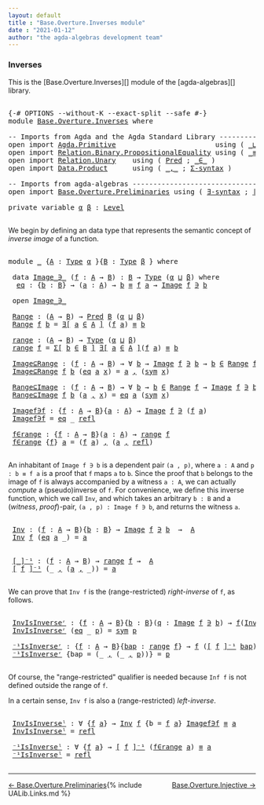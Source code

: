 ```yaml
---
layout: default
title : "Base.Overture.Inverses module"
date : "2021-01-12"
author: "the agda-algebras development team"
---
```


### <a id="inverses">Inverses</a>

This is the [Base.Overture.Inverses][] module of the [agda-algebras][] library.

<pre class="Agda">

<a id="261" class="Symbol">{-#</a> <a id="265" class="Keyword">OPTIONS</a> <a id="273" class="Pragma">--without-K</a> <a id="285" class="Pragma">--exact-split</a> <a id="299" class="Pragma">--safe</a> <a id="306" class="Symbol">#-}</a>
<a id="310" class="Keyword">module</a> <a id="317" href="Base.Overture.Inverses.html" class="Module">Base.Overture.Inverses</a> <a id="340" class="Keyword">where</a>

<a id="347" class="Comment">-- Imports from Agda and the Agda Standard Library ---------------------------------------------</a>
<a id="444" class="Keyword">open</a> <a id="449" class="Keyword">import</a> <a id="456" href="Agda.Primitive.html" class="Module">Agda.Primitive</a>                        <a id="494" class="Keyword">using</a> <a id="500" class="Symbol">(</a> <a id="502" href="Agda.Primitive.html#810" class="Primitive Operator">_⊔_</a> <a id="506" class="Symbol">;</a> <a id="508" href="Agda.Primitive.html#597" class="Postulate">Level</a> <a id="514" class="Symbol">)</a> <a id="516" class="Keyword">renaming</a> <a id="525" class="Symbol">(</a> <a id="527" href="Agda.Primitive.html#326" class="Primitive">Set</a> <a id="531" class="Symbol">to</a> <a id="534" class="Primitive">Type</a> <a id="539" class="Symbol">)</a>
<a id="541" class="Keyword">open</a> <a id="546" class="Keyword">import</a> <a id="553" href="Relation.Binary.PropositionalEquality.html" class="Module">Relation.Binary.PropositionalEquality</a> <a id="591" class="Keyword">using</a> <a id="597" class="Symbol">(</a> <a id="599" href="Agda.Builtin.Equality.html#151" class="Datatype Operator">_≡_</a> <a id="603" class="Symbol">;</a> <a id="605" href="Relation.Binary.PropositionalEquality.Core.html#1684" class="Function">sym</a> <a id="609" class="Symbol">;</a> <a id="611" href="Agda.Builtin.Equality.html#208" class="InductiveConstructor">refl</a> <a id="616" class="Symbol">)</a>
<a id="618" class="Keyword">open</a> <a id="623" class="Keyword">import</a> <a id="630" href="Relation.Unary.html" class="Module">Relation.Unary</a>    <a id="648" class="Keyword">using</a> <a id="654" class="Symbol">(</a> <a id="656" href="Relation.Unary.html#1101" class="Function">Pred</a> <a id="661" class="Symbol">;</a> <a id="663" href="Relation.Unary.html#1523" class="Function Operator">_∈_</a> <a id="667" class="Symbol">)</a>
<a id="669" class="Keyword">open</a> <a id="674" class="Keyword">import</a> <a id="681" href="Data.Product.html" class="Module">Data.Product</a>      <a id="699" class="Keyword">using</a> <a id="705" class="Symbol">(</a> <a id="707" href="Agda.Builtin.Sigma.html#236" class="InductiveConstructor Operator">_,_</a> <a id="711" class="Symbol">;</a> <a id="713" href="Data.Product.html#916" class="Function">Σ-syntax</a> <a id="722" class="Symbol">)</a>

<a id="725" class="Comment">-- Imports from agda-algebras ----------------------------------------------------------------</a>
<a id="820" class="Keyword">open</a> <a id="825" class="Keyword">import</a> <a id="832" href="Base.Overture.Preliminaries.html" class="Module">Base.Overture.Preliminaries</a> <a id="860" class="Keyword">using</a> <a id="866" class="Symbol">(</a> <a id="868" href="Base.Overture.Preliminaries.html#5537" class="Function">∃-syntax</a> <a id="877" class="Symbol">;</a> <a id="879" href="Base.Overture.Preliminaries.html#4402" class="Function Operator">∣_∣</a> <a id="883" class="Symbol">)</a>

<a id="886" class="Keyword">private</a> <a id="894" class="Keyword">variable</a> <a id="903" href="Base.Overture.Inverses.html#903" class="Generalizable">α</a> <a id="905" href="Base.Overture.Inverses.html#905" class="Generalizable">β</a> <a id="907" class="Symbol">:</a> <a id="909" href="Agda.Primitive.html#597" class="Postulate">Level</a>

</pre>

We begin by defining an data type that represents the semantic concept of *inverse image* of a function.

<pre class="Agda">

<a id="1048" class="Keyword">module</a> <a id="1055" href="Base.Overture.Inverses.html#1055" class="Module">_</a> <a id="1057" class="Symbol">{</a><a id="1058" href="Base.Overture.Inverses.html#1058" class="Bound">A</a> <a id="1060" class="Symbol">:</a> <a id="1062" href="Base.Overture.Inverses.html#534" class="Primitive">Type</a> <a id="1067" href="Base.Overture.Inverses.html#903" class="Generalizable">α</a> <a id="1069" class="Symbol">}{</a><a id="1071" href="Base.Overture.Inverses.html#1071" class="Bound">B</a> <a id="1073" class="Symbol">:</a> <a id="1075" href="Base.Overture.Inverses.html#534" class="Primitive">Type</a> <a id="1080" href="Base.Overture.Inverses.html#905" class="Generalizable">β</a> <a id="1082" class="Symbol">}</a> <a id="1084" class="Keyword">where</a>

 <a id="1092" class="Keyword">data</a> <a id="1097" href="Base.Overture.Inverses.html#1097" class="Datatype Operator">Image_∋_</a> <a id="1106" class="Symbol">(</a><a id="1107" href="Base.Overture.Inverses.html#1107" class="Bound">f</a> <a id="1109" class="Symbol">:</a> <a id="1111" href="Base.Overture.Inverses.html#1058" class="Bound">A</a> <a id="1113" class="Symbol">→</a> <a id="1115" href="Base.Overture.Inverses.html#1071" class="Bound">B</a><a id="1116" class="Symbol">)</a> <a id="1118" class="Symbol">:</a> <a id="1120" href="Base.Overture.Inverses.html#1071" class="Bound">B</a> <a id="1122" class="Symbol">→</a> <a id="1124" href="Base.Overture.Inverses.html#534" class="Primitive">Type</a> <a id="1129" class="Symbol">(</a><a id="1130" href="Base.Overture.Inverses.html#1067" class="Bound">α</a> <a id="1132" href="Agda.Primitive.html#810" class="Primitive Operator">⊔</a> <a id="1134" href="Base.Overture.Inverses.html#1080" class="Bound">β</a><a id="1135" class="Symbol">)</a> <a id="1137" class="Keyword">where</a>
  <a id="1145" href="Base.Overture.Inverses.html#1145" class="InductiveConstructor">eq</a> <a id="1148" class="Symbol">:</a> <a id="1150" class="Symbol">{</a><a id="1151" href="Base.Overture.Inverses.html#1151" class="Bound">b</a> <a id="1153" class="Symbol">:</a> <a id="1155" href="Base.Overture.Inverses.html#1071" class="Bound">B</a><a id="1156" class="Symbol">}</a> <a id="1158" class="Symbol">→</a> <a id="1160" class="Symbol">(</a><a id="1161" href="Base.Overture.Inverses.html#1161" class="Bound">a</a> <a id="1163" class="Symbol">:</a> <a id="1165" href="Base.Overture.Inverses.html#1058" class="Bound">A</a><a id="1166" class="Symbol">)</a> <a id="1168" class="Symbol">→</a> <a id="1170" href="Base.Overture.Inverses.html#1151" class="Bound">b</a> <a id="1172" href="Agda.Builtin.Equality.html#151" class="Datatype Operator">≡</a> <a id="1174" href="Base.Overture.Inverses.html#1107" class="Bound">f</a> <a id="1176" href="Base.Overture.Inverses.html#1161" class="Bound">a</a> <a id="1178" class="Symbol">→</a> <a id="1180" href="Base.Overture.Inverses.html#1097" class="Datatype Operator">Image</a> <a id="1186" href="Base.Overture.Inverses.html#1107" class="Bound">f</a> <a id="1188" href="Base.Overture.Inverses.html#1097" class="Datatype Operator">∋</a> <a id="1190" href="Base.Overture.Inverses.html#1151" class="Bound">b</a>

 <a id="1194" class="Keyword">open</a> <a id="1199" href="Base.Overture.Inverses.html#1097" class="Module Operator">Image_∋_</a>

 <a id="1210" href="Base.Overture.Inverses.html#1210" class="Function">Range</a> <a id="1216" class="Symbol">:</a> <a id="1218" class="Symbol">(</a><a id="1219" href="Base.Overture.Inverses.html#1058" class="Bound">A</a> <a id="1221" class="Symbol">→</a> <a id="1223" href="Base.Overture.Inverses.html#1071" class="Bound">B</a><a id="1224" class="Symbol">)</a> <a id="1226" class="Symbol">→</a> <a id="1228" href="Relation.Unary.html#1101" class="Function">Pred</a> <a id="1233" href="Base.Overture.Inverses.html#1071" class="Bound">B</a> <a id="1235" class="Symbol">(</a><a id="1236" href="Base.Overture.Inverses.html#1067" class="Bound">α</a> <a id="1238" href="Agda.Primitive.html#810" class="Primitive Operator">⊔</a> <a id="1240" href="Base.Overture.Inverses.html#1080" class="Bound">β</a><a id="1241" class="Symbol">)</a>
 <a id="1244" href="Base.Overture.Inverses.html#1210" class="Function">Range</a> <a id="1250" href="Base.Overture.Inverses.html#1250" class="Bound">f</a> <a id="1252" href="Base.Overture.Inverses.html#1252" class="Bound">b</a> <a id="1254" class="Symbol">=</a> <a id="1256" href="Base.Overture.Preliminaries.html#5537" class="Function">∃[</a> <a id="1259" href="Base.Overture.Inverses.html#1259" class="Bound">a</a> <a id="1261" href="Base.Overture.Preliminaries.html#5537" class="Function">∈</a> <a id="1263" href="Base.Overture.Preliminaries.html#5537" class="Function">A</a> <a id="1265" href="Base.Overture.Preliminaries.html#5537" class="Function">]</a> <a id="1267" class="Symbol">(</a><a id="1268" href="Base.Overture.Inverses.html#1250" class="Bound">f</a> <a id="1270" href="Base.Overture.Inverses.html#1259" class="Bound">a</a><a id="1271" class="Symbol">)</a> <a id="1273" href="Agda.Builtin.Equality.html#151" class="Datatype Operator">≡</a> <a id="1275" href="Base.Overture.Inverses.html#1252" class="Bound">b</a>

 <a id="1279" href="Base.Overture.Inverses.html#1279" class="Function">range</a> <a id="1285" class="Symbol">:</a> <a id="1287" class="Symbol">(</a><a id="1288" href="Base.Overture.Inverses.html#1058" class="Bound">A</a> <a id="1290" class="Symbol">→</a> <a id="1292" href="Base.Overture.Inverses.html#1071" class="Bound">B</a><a id="1293" class="Symbol">)</a> <a id="1295" class="Symbol">→</a> <a id="1297" href="Base.Overture.Inverses.html#534" class="Primitive">Type</a> <a id="1302" class="Symbol">(</a><a id="1303" href="Base.Overture.Inverses.html#1067" class="Bound">α</a> <a id="1305" href="Agda.Primitive.html#810" class="Primitive Operator">⊔</a> <a id="1307" href="Base.Overture.Inverses.html#1080" class="Bound">β</a><a id="1308" class="Symbol">)</a>
 <a id="1311" href="Base.Overture.Inverses.html#1279" class="Function">range</a> <a id="1317" href="Base.Overture.Inverses.html#1317" class="Bound">f</a> <a id="1319" class="Symbol">=</a> <a id="1321" href="Data.Product.html#916" class="Function">Σ[</a> <a id="1324" href="Base.Overture.Inverses.html#1324" class="Bound">b</a> <a id="1326" href="Data.Product.html#916" class="Function">∈</a> <a id="1328" href="Base.Overture.Inverses.html#1071" class="Bound">B</a> <a id="1330" href="Data.Product.html#916" class="Function">]</a> <a id="1332" href="Base.Overture.Preliminaries.html#5537" class="Function">∃[</a> <a id="1335" href="Base.Overture.Inverses.html#1335" class="Bound">a</a> <a id="1337" href="Base.Overture.Preliminaries.html#5537" class="Function">∈</a> <a id="1339" href="Base.Overture.Preliminaries.html#5537" class="Function">A</a> <a id="1341" href="Base.Overture.Preliminaries.html#5537" class="Function">]</a><a id="1342" class="Symbol">(</a><a id="1343" href="Base.Overture.Inverses.html#1317" class="Bound">f</a> <a id="1345" href="Base.Overture.Inverses.html#1335" class="Bound">a</a><a id="1346" class="Symbol">)</a> <a id="1348" href="Agda.Builtin.Equality.html#151" class="Datatype Operator">≡</a> <a id="1350" href="Base.Overture.Inverses.html#1324" class="Bound">b</a>

 <a id="1354" href="Base.Overture.Inverses.html#1354" class="Function">Image⊆Range</a> <a id="1366" class="Symbol">:</a> <a id="1368" class="Symbol">(</a><a id="1369" href="Base.Overture.Inverses.html#1369" class="Bound">f</a> <a id="1371" class="Symbol">:</a> <a id="1373" href="Base.Overture.Inverses.html#1058" class="Bound">A</a> <a id="1375" class="Symbol">→</a> <a id="1377" href="Base.Overture.Inverses.html#1071" class="Bound">B</a><a id="1378" class="Symbol">)</a> <a id="1380" class="Symbol">→</a> <a id="1382" class="Symbol">∀</a> <a id="1384" href="Base.Overture.Inverses.html#1384" class="Bound">b</a> <a id="1386" class="Symbol">→</a> <a id="1388" href="Base.Overture.Inverses.html#1097" class="Datatype Operator">Image</a> <a id="1394" href="Base.Overture.Inverses.html#1369" class="Bound">f</a> <a id="1396" href="Base.Overture.Inverses.html#1097" class="Datatype Operator">∋</a> <a id="1398" href="Base.Overture.Inverses.html#1384" class="Bound">b</a> <a id="1400" class="Symbol">→</a> <a id="1402" href="Base.Overture.Inverses.html#1384" class="Bound">b</a> <a id="1404" href="Relation.Unary.html#1523" class="Function Operator">∈</a> <a id="1406" href="Base.Overture.Inverses.html#1210" class="Function">Range</a> <a id="1412" href="Base.Overture.Inverses.html#1369" class="Bound">f</a>
 <a id="1415" href="Base.Overture.Inverses.html#1354" class="Function">Image⊆Range</a> <a id="1427" href="Base.Overture.Inverses.html#1427" class="Bound">f</a> <a id="1429" href="Base.Overture.Inverses.html#1429" class="Bound">b</a> <a id="1431" class="Symbol">(</a><a id="1432" href="Base.Overture.Inverses.html#1145" class="InductiveConstructor">eq</a> <a id="1435" href="Base.Overture.Inverses.html#1435" class="Bound">a</a> <a id="1437" href="Base.Overture.Inverses.html#1437" class="Bound">x</a><a id="1438" class="Symbol">)</a> <a id="1440" class="Symbol">=</a> <a id="1442" href="Base.Overture.Inverses.html#1435" class="Bound">a</a> <a id="1444" href="Agda.Builtin.Sigma.html#236" class="InductiveConstructor Operator">,</a> <a id="1446" class="Symbol">(</a><a id="1447" href="Relation.Binary.PropositionalEquality.Core.html#1684" class="Function">sym</a> <a id="1451" href="Base.Overture.Inverses.html#1437" class="Bound">x</a><a id="1452" class="Symbol">)</a>

 <a id="1456" href="Base.Overture.Inverses.html#1456" class="Function">Range⊆Image</a> <a id="1468" class="Symbol">:</a> <a id="1470" class="Symbol">(</a><a id="1471" href="Base.Overture.Inverses.html#1471" class="Bound">f</a> <a id="1473" class="Symbol">:</a> <a id="1475" href="Base.Overture.Inverses.html#1058" class="Bound">A</a> <a id="1477" class="Symbol">→</a> <a id="1479" href="Base.Overture.Inverses.html#1071" class="Bound">B</a><a id="1480" class="Symbol">)</a> <a id="1482" class="Symbol">→</a> <a id="1484" class="Symbol">∀</a> <a id="1486" href="Base.Overture.Inverses.html#1486" class="Bound">b</a> <a id="1488" class="Symbol">→</a> <a id="1490" href="Base.Overture.Inverses.html#1486" class="Bound">b</a> <a id="1492" href="Relation.Unary.html#1523" class="Function Operator">∈</a> <a id="1494" href="Base.Overture.Inverses.html#1210" class="Function">Range</a> <a id="1500" href="Base.Overture.Inverses.html#1471" class="Bound">f</a> <a id="1502" class="Symbol">→</a> <a id="1504" href="Base.Overture.Inverses.html#1097" class="Datatype Operator">Image</a> <a id="1510" href="Base.Overture.Inverses.html#1471" class="Bound">f</a> <a id="1512" href="Base.Overture.Inverses.html#1097" class="Datatype Operator">∋</a> <a id="1514" href="Base.Overture.Inverses.html#1486" class="Bound">b</a>
 <a id="1517" href="Base.Overture.Inverses.html#1456" class="Function">Range⊆Image</a> <a id="1529" href="Base.Overture.Inverses.html#1529" class="Bound">f</a> <a id="1531" href="Base.Overture.Inverses.html#1531" class="Bound">b</a> <a id="1533" class="Symbol">(</a><a id="1534" href="Base.Overture.Inverses.html#1534" class="Bound">a</a> <a id="1536" href="Agda.Builtin.Sigma.html#236" class="InductiveConstructor Operator">,</a> <a id="1538" href="Base.Overture.Inverses.html#1538" class="Bound">x</a><a id="1539" class="Symbol">)</a> <a id="1541" class="Symbol">=</a> <a id="1543" href="Base.Overture.Inverses.html#1145" class="InductiveConstructor">eq</a> <a id="1546" href="Base.Overture.Inverses.html#1534" class="Bound">a</a> <a id="1548" class="Symbol">(</a><a id="1549" href="Relation.Binary.PropositionalEquality.Core.html#1684" class="Function">sym</a> <a id="1553" href="Base.Overture.Inverses.html#1538" class="Bound">x</a><a id="1554" class="Symbol">)</a>

 <a id="1558" href="Base.Overture.Inverses.html#1558" class="Function">Imagef∋f</a> <a id="1567" class="Symbol">:</a> <a id="1569" class="Symbol">{</a><a id="1570" href="Base.Overture.Inverses.html#1570" class="Bound">f</a> <a id="1572" class="Symbol">:</a> <a id="1574" href="Base.Overture.Inverses.html#1058" class="Bound">A</a> <a id="1576" class="Symbol">→</a> <a id="1578" href="Base.Overture.Inverses.html#1071" class="Bound">B</a><a id="1579" class="Symbol">}{</a><a id="1581" href="Base.Overture.Inverses.html#1581" class="Bound">a</a> <a id="1583" class="Symbol">:</a> <a id="1585" href="Base.Overture.Inverses.html#1058" class="Bound">A</a><a id="1586" class="Symbol">}</a> <a id="1588" class="Symbol">→</a> <a id="1590" href="Base.Overture.Inverses.html#1097" class="Datatype Operator">Image</a> <a id="1596" href="Base.Overture.Inverses.html#1570" class="Bound">f</a> <a id="1598" href="Base.Overture.Inverses.html#1097" class="Datatype Operator">∋</a> <a id="1600" class="Symbol">(</a><a id="1601" href="Base.Overture.Inverses.html#1570" class="Bound">f</a> <a id="1603" href="Base.Overture.Inverses.html#1581" class="Bound">a</a><a id="1604" class="Symbol">)</a>
 <a id="1607" href="Base.Overture.Inverses.html#1558" class="Function">Imagef∋f</a> <a id="1616" class="Symbol">=</a> <a id="1618" href="Base.Overture.Inverses.html#1145" class="InductiveConstructor">eq</a> <a id="1621" class="Symbol">_</a> <a id="1623" href="Agda.Builtin.Equality.html#208" class="InductiveConstructor">refl</a>

 <a id="1630" href="Base.Overture.Inverses.html#1630" class="Function">f∈range</a> <a id="1638" class="Symbol">:</a> <a id="1640" class="Symbol">{</a><a id="1641" href="Base.Overture.Inverses.html#1641" class="Bound">f</a> <a id="1643" class="Symbol">:</a> <a id="1645" href="Base.Overture.Inverses.html#1058" class="Bound">A</a> <a id="1647" class="Symbol">→</a> <a id="1649" href="Base.Overture.Inverses.html#1071" class="Bound">B</a><a id="1650" class="Symbol">}(</a><a id="1652" href="Base.Overture.Inverses.html#1652" class="Bound">a</a> <a id="1654" class="Symbol">:</a> <a id="1656" href="Base.Overture.Inverses.html#1058" class="Bound">A</a><a id="1657" class="Symbol">)</a> <a id="1659" class="Symbol">→</a> <a id="1661" href="Base.Overture.Inverses.html#1279" class="Function">range</a> <a id="1667" href="Base.Overture.Inverses.html#1641" class="Bound">f</a>
 <a id="1670" href="Base.Overture.Inverses.html#1630" class="Function">f∈range</a> <a id="1678" class="Symbol">{</a><a id="1679" href="Base.Overture.Inverses.html#1679" class="Bound">f</a><a id="1680" class="Symbol">}</a> <a id="1682" href="Base.Overture.Inverses.html#1682" class="Bound">a</a> <a id="1684" class="Symbol">=</a> <a id="1686" class="Symbol">(</a><a id="1687" href="Base.Overture.Inverses.html#1679" class="Bound">f</a> <a id="1689" href="Base.Overture.Inverses.html#1682" class="Bound">a</a><a id="1690" class="Symbol">)</a> <a id="1692" href="Agda.Builtin.Sigma.html#236" class="InductiveConstructor Operator">,</a> <a id="1694" class="Symbol">(</a><a id="1695" href="Base.Overture.Inverses.html#1682" class="Bound">a</a> <a id="1697" href="Agda.Builtin.Sigma.html#236" class="InductiveConstructor Operator">,</a> <a id="1699" href="Agda.Builtin.Equality.html#208" class="InductiveConstructor">refl</a><a id="1703" class="Symbol">)</a>

</pre>

An inhabitant of `Image f ∋ b` is a dependent pair `(a , p)`, where `a : A` and `p : b ≡ f a` is a proof that `f` maps `a` to `b`.  Since the proof that `b` belongs to the image of `f` is always accompanied by a witness `a : A`, we can actually *compute* a (pseudo)inverse of `f`. For convenience, we define this inverse function, which we call `Inv`, and which takes an arbitrary `b : B` and a (*witness*, *proof*)-pair, `(a , p) : Image f ∋ b`, and returns the witness `a`.

<pre class="Agda">

 <a id="2210" href="Base.Overture.Inverses.html#2210" class="Function">Inv</a> <a id="2214" class="Symbol">:</a> <a id="2216" class="Symbol">(</a><a id="2217" href="Base.Overture.Inverses.html#2217" class="Bound">f</a> <a id="2219" class="Symbol">:</a> <a id="2221" href="Base.Overture.Inverses.html#1058" class="Bound">A</a> <a id="2223" class="Symbol">→</a> <a id="2225" href="Base.Overture.Inverses.html#1071" class="Bound">B</a><a id="2226" class="Symbol">){</a><a id="2228" href="Base.Overture.Inverses.html#2228" class="Bound">b</a> <a id="2230" class="Symbol">:</a> <a id="2232" href="Base.Overture.Inverses.html#1071" class="Bound">B</a><a id="2233" class="Symbol">}</a> <a id="2235" class="Symbol">→</a> <a id="2237" href="Base.Overture.Inverses.html#1097" class="Datatype Operator">Image</a> <a id="2243" href="Base.Overture.Inverses.html#2217" class="Bound">f</a> <a id="2245" href="Base.Overture.Inverses.html#1097" class="Datatype Operator">∋</a> <a id="2247" href="Base.Overture.Inverses.html#2228" class="Bound">b</a>  <a id="2250" class="Symbol">→</a>  <a id="2253" href="Base.Overture.Inverses.html#1058" class="Bound">A</a>
 <a id="2256" href="Base.Overture.Inverses.html#2210" class="Function">Inv</a> <a id="2260" href="Base.Overture.Inverses.html#2260" class="Bound">f</a> <a id="2262" class="Symbol">(</a><a id="2263" href="Base.Overture.Inverses.html#1145" class="InductiveConstructor">eq</a> <a id="2266" href="Base.Overture.Inverses.html#2266" class="Bound">a</a> <a id="2268" class="Symbol">_)</a> <a id="2271" class="Symbol">=</a> <a id="2273" href="Base.Overture.Inverses.html#2266" class="Bound">a</a>


 <a id="2278" href="Base.Overture.Inverses.html#2278" class="Function Operator">[_]⁻¹</a> <a id="2284" class="Symbol">:</a> <a id="2286" class="Symbol">(</a><a id="2287" href="Base.Overture.Inverses.html#2287" class="Bound">f</a> <a id="2289" class="Symbol">:</a> <a id="2291" href="Base.Overture.Inverses.html#1058" class="Bound">A</a> <a id="2293" class="Symbol">→</a> <a id="2295" href="Base.Overture.Inverses.html#1071" class="Bound">B</a><a id="2296" class="Symbol">)</a> <a id="2298" class="Symbol">→</a> <a id="2300" href="Base.Overture.Inverses.html#1279" class="Function">range</a> <a id="2306" href="Base.Overture.Inverses.html#2287" class="Bound">f</a> <a id="2308" class="Symbol">→</a>  <a id="2311" href="Base.Overture.Inverses.html#1058" class="Bound">A</a>
 <a id="2314" href="Base.Overture.Inverses.html#2278" class="Function Operator">[</a> <a id="2316" href="Base.Overture.Inverses.html#2316" class="Bound">f</a> <a id="2318" href="Base.Overture.Inverses.html#2278" class="Function Operator">]⁻¹</a> <a id="2322" class="Symbol">(_</a> <a id="2325" href="Agda.Builtin.Sigma.html#236" class="InductiveConstructor Operator">,</a> <a id="2327" class="Symbol">(</a><a id="2328" href="Base.Overture.Inverses.html#2328" class="Bound">a</a> <a id="2330" href="Agda.Builtin.Sigma.html#236" class="InductiveConstructor Operator">,</a> <a id="2332" class="Symbol">_))</a> <a id="2336" class="Symbol">=</a> <a id="2338" href="Base.Overture.Inverses.html#2328" class="Bound">a</a>

</pre>

We can prove that `Inv f` is the (range-restricted) *right-inverse* of `f`, as follows.

<pre class="Agda">

 <a id="2457" href="Base.Overture.Inverses.html#2457" class="Function">InvIsInverseʳ</a> <a id="2471" class="Symbol">:</a> <a id="2473" class="Symbol">{</a><a id="2474" href="Base.Overture.Inverses.html#2474" class="Bound">f</a> <a id="2476" class="Symbol">:</a> <a id="2478" href="Base.Overture.Inverses.html#1058" class="Bound">A</a> <a id="2480" class="Symbol">→</a> <a id="2482" href="Base.Overture.Inverses.html#1071" class="Bound">B</a><a id="2483" class="Symbol">}{</a><a id="2485" href="Base.Overture.Inverses.html#2485" class="Bound">b</a> <a id="2487" class="Symbol">:</a> <a id="2489" href="Base.Overture.Inverses.html#1071" class="Bound">B</a><a id="2490" class="Symbol">}(</a><a id="2492" href="Base.Overture.Inverses.html#2492" class="Bound">q</a> <a id="2494" class="Symbol">:</a> <a id="2496" href="Base.Overture.Inverses.html#1097" class="Datatype Operator">Image</a> <a id="2502" href="Base.Overture.Inverses.html#2474" class="Bound">f</a> <a id="2504" href="Base.Overture.Inverses.html#1097" class="Datatype Operator">∋</a> <a id="2506" href="Base.Overture.Inverses.html#2485" class="Bound">b</a><a id="2507" class="Symbol">)</a> <a id="2509" class="Symbol">→</a> <a id="2511" href="Base.Overture.Inverses.html#2474" class="Bound">f</a><a id="2512" class="Symbol">(</a><a id="2513" href="Base.Overture.Inverses.html#2210" class="Function">Inv</a> <a id="2517" href="Base.Overture.Inverses.html#2474" class="Bound">f</a> <a id="2519" href="Base.Overture.Inverses.html#2492" class="Bound">q</a><a id="2520" class="Symbol">)</a> <a id="2522" href="Agda.Builtin.Equality.html#151" class="Datatype Operator">≡</a> <a id="2524" href="Base.Overture.Inverses.html#2485" class="Bound">b</a>
 <a id="2527" href="Base.Overture.Inverses.html#2457" class="Function">InvIsInverseʳ</a> <a id="2541" class="Symbol">(</a><a id="2542" href="Base.Overture.Inverses.html#1145" class="InductiveConstructor">eq</a> <a id="2545" class="Symbol">_</a> <a id="2547" href="Base.Overture.Inverses.html#2547" class="Bound">p</a><a id="2548" class="Symbol">)</a> <a id="2550" class="Symbol">=</a> <a id="2552" href="Relation.Binary.PropositionalEquality.Core.html#1684" class="Function">sym</a> <a id="2556" href="Base.Overture.Inverses.html#2547" class="Bound">p</a>

 <a id="2560" href="Base.Overture.Inverses.html#2560" class="Function">⁻¹IsInverseʳ</a> <a id="2573" class="Symbol">:</a> <a id="2575" class="Symbol">{</a><a id="2576" href="Base.Overture.Inverses.html#2576" class="Bound">f</a> <a id="2578" class="Symbol">:</a> <a id="2580" href="Base.Overture.Inverses.html#1058" class="Bound">A</a> <a id="2582" class="Symbol">→</a> <a id="2584" href="Base.Overture.Inverses.html#1071" class="Bound">B</a><a id="2585" class="Symbol">}{</a><a id="2587" href="Base.Overture.Inverses.html#2587" class="Bound">bap</a> <a id="2591" class="Symbol">:</a> <a id="2593" href="Base.Overture.Inverses.html#1279" class="Function">range</a> <a id="2599" href="Base.Overture.Inverses.html#2576" class="Bound">f</a><a id="2600" class="Symbol">}</a> <a id="2602" class="Symbol">→</a> <a id="2604" href="Base.Overture.Inverses.html#2576" class="Bound">f</a> <a id="2606" class="Symbol">(</a><a id="2607" href="Base.Overture.Inverses.html#2278" class="Function Operator">[</a> <a id="2609" href="Base.Overture.Inverses.html#2576" class="Bound">f</a> <a id="2611" href="Base.Overture.Inverses.html#2278" class="Function Operator">]⁻¹</a> <a id="2615" href="Base.Overture.Inverses.html#2587" class="Bound">bap</a><a id="2618" class="Symbol">)</a> <a id="2620" href="Agda.Builtin.Equality.html#151" class="Datatype Operator">≡</a> <a id="2622" href="Base.Overture.Preliminaries.html#4402" class="Function Operator">∣</a> <a id="2624" href="Base.Overture.Inverses.html#2587" class="Bound">bap</a> <a id="2628" href="Base.Overture.Preliminaries.html#4402" class="Function Operator">∣</a>
 <a id="2631" href="Base.Overture.Inverses.html#2560" class="Function">⁻¹IsInverseʳ</a> <a id="2644" class="Symbol">{</a><a id="2645" class="Argument">bap</a> <a id="2649" class="Symbol">=</a> <a id="2651" class="Symbol">(_</a> <a id="2654" href="Agda.Builtin.Sigma.html#236" class="InductiveConstructor Operator">,</a> <a id="2656" class="Symbol">(_</a> <a id="2659" href="Agda.Builtin.Sigma.html#236" class="InductiveConstructor Operator">,</a> <a id="2661" href="Base.Overture.Inverses.html#2661" class="Bound">p</a><a id="2662" class="Symbol">))}</a> <a id="2666" class="Symbol">=</a> <a id="2668" href="Base.Overture.Inverses.html#2661" class="Bound">p</a>

</pre>

Of course, the "range-restricted" qualifier is needed because `Inf f` is not defined outside the range of `f`.

In a certain sense, `Inv f` is also a (range-restricted) *left-inverse*.

<pre class="Agda">

 <a id="2884" href="Base.Overture.Inverses.html#2884" class="Function">InvIsInverseˡ</a> <a id="2898" class="Symbol">:</a> <a id="2900" class="Symbol">∀</a> <a id="2902" class="Symbol">{</a><a id="2903" href="Base.Overture.Inverses.html#2903" class="Bound">f</a> <a id="2905" href="Base.Overture.Inverses.html#2905" class="Bound">a</a><a id="2906" class="Symbol">}</a> <a id="2908" class="Symbol">→</a> <a id="2910" href="Base.Overture.Inverses.html#2210" class="Function">Inv</a> <a id="2914" href="Base.Overture.Inverses.html#2903" class="Bound">f</a> <a id="2916" class="Symbol">{</a><a id="2917" class="Argument">b</a> <a id="2919" class="Symbol">=</a> <a id="2921" href="Base.Overture.Inverses.html#2903" class="Bound">f</a> <a id="2923" href="Base.Overture.Inverses.html#2905" class="Bound">a</a><a id="2924" class="Symbol">}</a> <a id="2926" href="Base.Overture.Inverses.html#1558" class="Function">Imagef∋f</a> <a id="2935" href="Agda.Builtin.Equality.html#151" class="Datatype Operator">≡</a> <a id="2937" href="Base.Overture.Inverses.html#2905" class="Bound">a</a>
 <a id="2940" href="Base.Overture.Inverses.html#2884" class="Function">InvIsInverseˡ</a> <a id="2954" class="Symbol">=</a> <a id="2956" href="Agda.Builtin.Equality.html#208" class="InductiveConstructor">refl</a>

 <a id="2963" href="Base.Overture.Inverses.html#2963" class="Function">⁻¹IsInverseˡ</a> <a id="2976" class="Symbol">:</a> <a id="2978" class="Symbol">∀</a> <a id="2980" class="Symbol">{</a><a id="2981" href="Base.Overture.Inverses.html#2981" class="Bound">f</a> <a id="2983" href="Base.Overture.Inverses.html#2983" class="Bound">a</a><a id="2984" class="Symbol">}</a> <a id="2986" class="Symbol">→</a> <a id="2988" href="Base.Overture.Inverses.html#2278" class="Function Operator">[</a> <a id="2990" href="Base.Overture.Inverses.html#2981" class="Bound">f</a> <a id="2992" href="Base.Overture.Inverses.html#2278" class="Function Operator">]⁻¹</a> <a id="2996" class="Symbol">(</a><a id="2997" href="Base.Overture.Inverses.html#1630" class="Function">f∈range</a> <a id="3005" href="Base.Overture.Inverses.html#2983" class="Bound">a</a><a id="3006" class="Symbol">)</a> <a id="3008" href="Agda.Builtin.Equality.html#151" class="Datatype Operator">≡</a> <a id="3010" href="Base.Overture.Inverses.html#2983" class="Bound">a</a>
 <a id="3013" href="Base.Overture.Inverses.html#2963" class="Function">⁻¹IsInverseˡ</a> <a id="3026" class="Symbol">=</a> <a id="3028" href="Agda.Builtin.Equality.html#208" class="InductiveConstructor">refl</a>

</pre>

--------------------------------------

<span style="float:left;">[← Base.Overture.Preliminaries](Base.Overture.Preliminaries.html)</span>
<span style="float:right;">[Base.Overture.Injective →](Base.Overture.Injective.html)</span>

{% include UALib.Links.md %}


